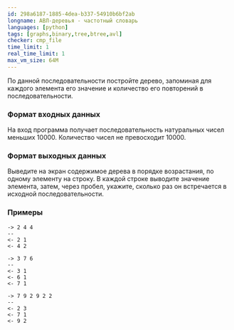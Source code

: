 ```yaml
---
id: 298a6187-1885-4dea-b337-54910b6bf2ab
longname: АВЛ-деревья - частотный словарь
languages: [python]
tags: [graphs,binary,tree,btree,avl]
checker: cmp_file
time_limit: 1
real_time_limit: 1
max_vm_size: 64M
---
```



По данной последовательности постройте дерево, запоминая для каждого элемента его значение и количество его повторений в последовательности.

### Формат входных данных

На вход программа получает последовательность натуральных чисел меньших 10000. Количество чисел не превосходит 10000.

### Формат выходных данных

Выведите на экран содержимое дерева в порядке возрастания, по одному элементу на строку. В каждой строке выводите значение элемента, затем, через пробел, укажите, сколько раз он встречается в исходной последовательности.

### Примеры

```
-> 2 4 4
--
<- 2 1
<- 4 2
```

```
-> 3 7 6
--
<- 3 1
<- 6 1
<- 7 1
```

```
-> 7 9 2 9 2 2
--
<- 2 3
<- 7 1
<- 9 2
```
